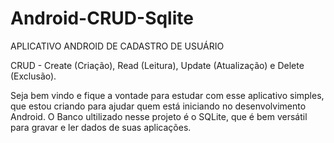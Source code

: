 # Android-CRUD-Sqlite


APLICATIVO ANDROID DE CADASTRO DE USUÁRIO

CRUD - Create (Criação), Read (Leitura), Update (Atualização) e Delete (Exclusão).

Seja bem vindo e fique a vontade para estudar com esse aplicativo simples, que estou criando para ajudar quem está iniciando no desenvolvimento Android. O Banco ultilizado 
nesse projeto é o SQLite, que é bem versátil para gravar e ler dados de suas aplicações. 
